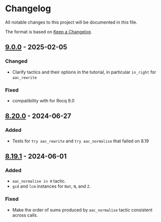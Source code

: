 # Changelog
All notable changes to this project will be documented in this file.

The format is based on [Keep a Changelog](https://keepachangelog.com/en/1.0.0/).

## [9.0.0] - 2025-02-05

### Changed

- Clarify tactics and their options in the tutorial, in particular `in_right` for `aac_rewrite`

### Fixed

- compatibility with for Rocq 9.0

## [8.20.0] - 2024-06-27

### Added

- Tests for `try aac_rewrite` and `try aac_normalise` that failed on 8.19

## [8.19.1] - 2024-06-01

### Added

- `aac_normalise in H` tactic.
- `gcd` and `lcm` instances for `Nat`, `N`, and `Z`.

### Fixed

- Make the order of sums produced by `aac_normalise` tactic consistent across calls.

[Unreleased]: https://github.com/coq-community/aac-tactics/compare/v9.0.0...master
[9.0.0]: https://github.com/coq-community/aac-tactics/compare/v9.0.0
[8.20.0]: https://github.com/coq-community/aac-tactics/compare/v8.20.0
[8.19.1]: https://github.com/coq-community/aac-tactics/releases/tag/v8.19.1
